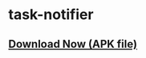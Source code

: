 # task-notifier

## [Download Now (APK file)][1]

 [1]: https://github.com/abdulmoizhussain/task-notifier/releases/download/v0.0.2/task-notifier-release-v0.0.2.apk
